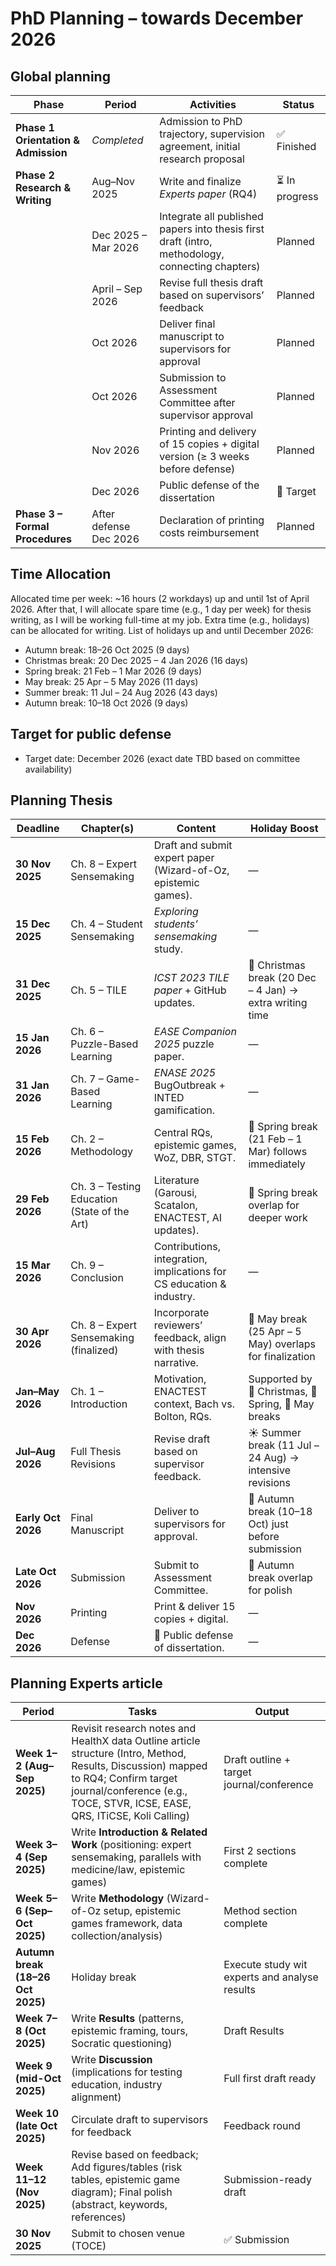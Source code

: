# PhD Planning – towards December 2026  

## Global planning

| Phase | Period | Activities | Status |
|-------|--------|------------|--------|
| **Phase 1 Orientation & Admission** | *Completed* | Admission to PhD trajectory, supervision agreement, initial research proposal | ✅ Finished |
| **Phase 2 Research & Writing** | Aug–Nov 2025 | Write and finalize *Experts paper* (RQ4) | ⏳ In progress |
|  | Dec 2025 – Mar 2026 | Integrate all published papers into thesis first draft (intro, methodology, connecting chapters) | Planned |
|  | April – Sep 2026 | Revise full thesis draft based on supervisors’ feedback | Planned |
|  | Oct 2026 | Deliver final manuscript to supervisors for approval | Planned |
|  | Oct 2026 | Submission to Assessment Committee after supervisor approval | Planned |
|  | Nov 2026 | Printing and delivery of 15 copies + digital version (≥ 3 weeks before defense) | Planned |
|  | Dec 2026 | Public defense of the dissertation | 🎯 Target |
| **Phase 3 – Formal Procedures** | After defense Dec 2026| Declaration of printing costs reimbursement | Planned | 


## Time Allocation
Allocated time per week: ~16 hours (2 workdays) up and until 1st of April 2026. After that, I will allocate spare time (e.g., 1 day per week) for thesis writing, as I will be working full-time at my job.
Extra time (e.g., holidays) can be allocated for writing.
List of holidays up and until December 2026:

- Autumn break: 18–26 Oct 2025 (9 days)
- Christmas break: 20 Dec 2025 – 4 Jan 2026 (16 days)
- Spring break: 21 Feb – 1 Mar 2026 (9 days)
- May break: 25 Apr – 5 May 2026 (11 days)
- Summer break: 11 Jul – 24 Aug 2026 (43 days)
- Autumn break: 10–18 Oct 2026 (9 days)

## Target for public defense

- Target date: December 2026 (exact date TBD based on committee availability)

## Planning Thesis


| Deadline       | Chapter(s) | Content | Holiday Boost |
|----------------|------------|---------|---------------|
| **30 Nov 2025** | Ch. 8 – Expert Sensemaking | Draft and submit expert paper (Wizard-of-Oz, epistemic games). | — |
| **15 Dec 2025** | Ch. 4 – Student Sensemaking | *Exploring students’ sensemaking* study. | — |
| **31 Dec 2025** | Ch. 5 – TILE | *ICST 2023 TILE paper* + GitHub updates. | 🎄 Christmas break (20 Dec – 4 Jan) → extra writing time |
| **15 Jan 2026** | Ch. 6 – Puzzle-Based Learning | *EASE Companion 2025* puzzle paper. | — |
| **31 Jan 2026** | Ch. 7 – Game-Based Learning | *ENASE 2025* BugOutbreak + INTED gamification. | — |
| **15 Feb 2026** | Ch. 2 – Methodology | Central RQs, epistemic games, WoZ, DBR, STGT. | 🌸 Spring break (21 Feb – 1 Mar) follows immediately |
| **29 Feb 2026** | Ch. 3 – Testing Education (State of the Art) | Literature (Garousi, Scatalon, ENACTEST, AI updates). | 🌸 Spring break overlap for deeper work |
| **15 Mar 2026** | Ch. 9 – Conclusion | Contributions, integration, implications for CS education & industry. | — |
| **30 Apr 2026** | Ch. 8 – Expert Sensemaking (finalized) | Incorporate reviewers’ feedback, align with thesis narrative. | 🌼 May break (25 Apr – 5 May) overlaps for finalization |
| **Jan–May 2026** | Ch. 1 – Introduction | Motivation, ENACTEST context, Bach vs. Bolton, RQs. | Supported by 🎄 Christmas, 🌸 Spring, 🌼 May breaks |
| **Jul–Aug 2026** | Full Thesis Revisions | Revise draft based on supervisor feedback. | ☀️ Summer break (11 Jul – 24 Aug) → intensive revisions |
| **Early Oct 2026** | Final Manuscript | Deliver to supervisors for approval. | 🍂 Autumn break (10–18 Oct) just before submission |
| **Late Oct 2026** | Submission | Submit to Assessment Committee. | 🍂 Autumn break overlap for polish |
| **Nov 2026** | Printing | Print & deliver 15 copies + digital. | — |
| **Dec 2026** | Defense | 🎯 Public defense of dissertation. | — |



## Planning Experts article

| Period | Tasks | Output |
|--------|-------|--------|
| **Week 1–2 (Aug–Sep 2025)** | Revisit research notes and HealthX data Outline article structure (Intro, Method, Results, Discussion) mapped to RQ4; Confirm target journal/conference (e.g., TOCE, STVR, ICSE, EASE, QRS, ITiCSE, Koli Calling) | Draft outline + target journal/conference |
| **Week 3–4 (Sep 2025)** | Write **Introduction & Related Work** (positioning: expert sensemaking, parallels with medicine/law, epistemic games) | First 2 sections complete |
| **Week 5–6 (Sep–Oct 2025)** | Write **Methodology** (Wizard-of-Oz setup, epistemic games framework, data collection/analysis) | Method section complete |
| **Autumn break (18–26 Oct 2025)** | Holiday break | Execute study wit experts and analyse results |
| **Week 7–8 (Oct 2025)** | Write **Results** (patterns, epistemic framing, tours, Socratic questioning) | Draft Results |
| **Week 9 (mid-Oct 2025)** | Write **Discussion** (implications for testing education, industry alignment) | Full first draft ready |
| **Week 10 (late Oct 2025)** | Circulate draft to supervisors for feedback | Feedback round |
| **Week 11–12 (Nov 2025)** | Revise based on feedback; Add figures/tables (risk tables, epistemic game diagram); Final polish (abstract, keywords, references) | Submission-ready draft |
| **30 Nov 2025** | Submit to chosen venue (TOCE) | ✅ Submission |
